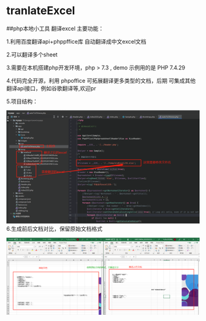 # tranlateExcel
##php本地小工具 翻译excel
主要功能：

1.利用百度翻译api+phppffice库 自动翻译成中文excel文档

2.可以翻译多个sheet

3.需要在本机搭建php开发环境，php > 7.3 , demo 示例用的是 PHP 7.4.29

4.代码完全开源，利用 phpoffice 可拓展翻译更多类型的文档，后期 可集成其他 翻译api接口，例如谷歌翻译等,欢迎pr

5.项目结构：

 ![Alt](app/images/main.png)
6.生成前后文档对比，保留原始文档格式

 ![Alt](app/images/res.png)
